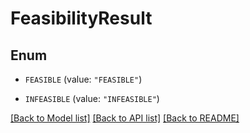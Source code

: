 # FeasibilityResult

## Enum


* `FEASIBLE` (value: `"FEASIBLE"`)

* `INFEASIBLE` (value: `"INFEASIBLE"`)


[[Back to Model list]](../README.md#documentation-for-models) [[Back to API list]](../README.md#documentation-for-api-endpoints) [[Back to README]](../README.md)



